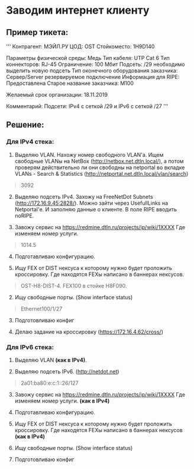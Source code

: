 # Заводим интернет клиенту

## Пример тикета:

'''
Контрагент: МЭЙЛ.РУ
ЦОД: OST
Стойкоместо: 1H9D140 

Параметры физической среды: Медь
Тип кабеля: UTP Cat 6
Тип коннекторов: RJ-45
Ограничение: 100 Мбит
Подсеть: /29 необходимо выделить новую подсеть
Тип оконечного оборудования заказчика: Сервер/Server резервируемое подключение 
Информация для RIPE: Предоставлена 
Старое название заказчика: М100 

Желаемый срок организации: 18.11.2019

Комментарий: Подсети:  IPv4 с сеткой /29 и IPv6 с сеткой /27
'''

## Решение:

### Для IPv4 стека:

1. Выделяю VLAN. Нахожу номер свободного VLAN'а. Ищем свободные VLANы на NetBox (http://netbox.net.dtln.local/), а потом проверям действительно ли они свободны на netportal во вкладке VLANs - Search & Statistics (http://netportal.net.dtln.local/vlan/search)

> 3092

2. Выделяю подсеть IPv4. Захожу на FreeNetDot Subnets (http://172.16.9.45:2828/). Можно зайти через UsefullLinks на Netportal'е. И заполняю данные о клиенте. В поле RIPE вводить noRIPE.

3. Завожу сервис на https://redmine.dtln.ru/projects/ip/wiki/1XXXX Где изменяем номер услуги.

> 1014.5

4. Подготавливаю конфигурацию. 

  1. Ищу FEX от DIST нексуса к которому нужно будет проложить кроссировку. Где находятся FEXы написано в баннерах нексусов.

  > OST-H8-DIST-4. FEX100 в стойке H8F090.

  2. Ищу свободные порты. (Show interface status)

  > Ethernet100/1/27

  3. Подготовливаю конфиг

5. Делаю задание на кроссировку (https://172.16.4.62/cross/)

### Для IPv6 стека:

1. Выделяю VLAN **(как в IPv4)**.

2. Выделяю подсеть IPv6. (http://netdot.net)

> 2a01:ba80:e:c:1::26/127

3. Завожу сервис на https://redmine.dtln.ru/projects/ip/wiki/1XXXX Где изменяем номер услуги. **(как в IPv4)**

4. Подготавливаю конфигурацию.

  1. Ищу FEX от DIST нексуса к которому нужно будет проложить кроссировку. Где находятся FEXы написано в баннерах нексусов **(как в IPv4)**

  2. Ищу свободные порты. (Show interface status)

  3. Подготовливаю конфиг